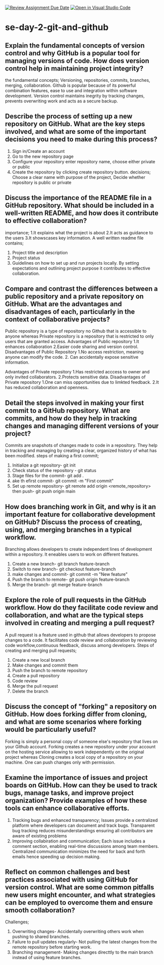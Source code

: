 [![Review Assignment Due Date](https://classroom.github.com/assets/deadline-readme-button-22041afd0340ce965d47ae6ef1cefeee28c7c493a6346c4f15d667ab976d596c.svg)](https://classroom.github.com/a/8wgCKhpZ)
[![Open in Visual Studio Code](https://classroom.github.com/assets/open-in-vscode-2e0aaae1b6195c2367325f4f02e2d04e9abb55f0b24a779b69b11b9e10269abc.svg)](https://classroom.github.com/online_ide?assignment_repo_id=18652614&assignment_repo_type=AssignmentRepo)
# se-day-2-git-and-github
## Explain the fundamental concepts of version control and why GitHub is a popular tool for managing versions of code. How does version control help in maintaining project integrity?
the fundamental concepts; Versioning, repositories, commits, branches, merging, collaboration. 
Github is popular because of its powerful combination features, ease to use and integration within software development.
Version control maintains inegrity by tracking changes, prevents overwriting work and acts as a secure backup.
## Describe the process of setting up a new repository on GitHub. What are the key steps involved, and what are some of the important decisions you need to make during this process?
1. Sign in/Create an account
2. Go to the new repository page
3. Configure your repository
   enter repository name, choose either private or public
4. Create the repository by clicking create repository button.
decisions; Choose a clear name with purpose of the project, Decide whether repository is public or private
## Discuss the importance of the README file in a GitHub repository. What should be included in a well-written README, and how does it contribute to effective collaboration?
importance;
1.It explains what the project is about
2.It acts as guidance to the users
3.It showscases key information.
A well written readme file contains;
1. Project title and description
2. Project status
3. Guidelines on how to set up and run projects locally.
   By setting expectations and outlining project purpose it contributes to effective collaboration.
## Compare and contrast the differences between a public repository and a private repository on GitHub. What are the advantages and disadvantages of each, particularly in the context of collaborative projects?
Public repository is a type of repository no Github that is accessible to anyone whereas Private repository is a repository that is restricted to only users that are granted access.
  Advantages of Public repository
1.It enhances collaboration
2.Easier code sharing and version control.
   Disadvantages of Public Repository
1.No access restriction, meaning anyone can modify the code.
2. Can accidentally expose sensitive information.

  Advantages of Private repository
1.Has restricted acccess to owner and only invited collaborators.
2.Protects sensitive data.
  Disadvantages of Private repository
1.One can miss opportunities due to limkted feedback.
2.It has reduced collaboration and openness.

## Detail the steps involved in making your first commit to a GitHub repository. What are commits, and how do they help in tracking changes and managing different versions of your project?
Commits are snapshots of changes made to code in a repository. They help in tracking and managing by creating a clear, organized history of what has been modified.
steps of making a first commit;
1. Initialize a git repository- git init
2. Check status of the repository - git status
3. Stage files for the commit- git add .
4. ake th efirst commit- git commit -m "First commit"
5. Set up remote repository- git remote add origin <remote_repository> then push- git push origin main
## How does branching work in Git, and why is it an important feature for collaborative development on GitHub? Discuss the process of creating, using, and merging branches in a typical workflow.
Branching allows developers to create independent lines of development within a repository. It eneables users to work on different features.
1. Create a new branch- git branch feature-branch
2. Switch to new branch- git checkout feature-branch
3. make changes and commit- git commit -m "New feature"
4. Push the branch to remote- git push origin feature-branch
5. Merge the branch- git merge feature-branch
## Explore the role of pull requests in the GitHub workflow. How do they facilitate code review and collaboration, and what are the typical steps involved in creating and merging a pull request?
A pull request is a feature used in 
github that allows developers to propose changes to a code. It facilitates code review and collaboration by reviewing code workflow,continuous feedback, discuss among developers.
Steps of creating and merging pull requests;
1. Create a new local branch
2. Make changes and commit them
3. Push the branch to remote repository
4. Create a pull repository
5. Code review
6. Merge the pull request
7. Delete the branch
## Discuss the concept of "forking" a repository on GitHub. How does forking differ from cloning, and what are some scenarios where forking would be particularly useful?
Forking is simply a personal copy of someone else's repository that lives on your Github account.
Forking creates a new repository under your account on the hosting service allowing to work independently on the original project whereas Cloning creates a local copy of a repository on your machine. One can push changes only with permission.
## Examine the importance of issues and project boards on GitHub. How can they be used to track bugs, manage tasks, and improve project organization? Provide examples of how these tools can enhance collaborative efforts.
1. Tracking bugs and enhanced transparency;
   Issues provide a centralized platform where developers can document and track bugs. Transparent bug tracking reduces misunderstandings ensuring all contributors are aware of existing problems
2. Improving collabiration and communication;
 Each issue includes a comment section, enabling real-time discussions among team members. Centralized communication minimizes the need for back and forth emails hence speeding up decision making.
## Reflect on common challenges and best practices associated with using GitHub for version control. What are some common pitfalls new users might encounter, and what strategies can be employed to overcome them and ensure smooth collaboration?
Challenges;
1. Overwriting changes- Accidentally overwriting others work when pushing to shared branches.
2. Failure to pull updates regularly- Not pulling the latest changes from the remote repository before starting work.
3. Branching management- Making changes directtly to the main branch instead of using feature branches.
